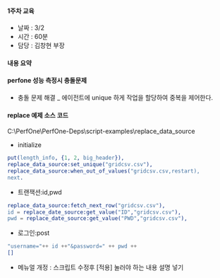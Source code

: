 #### 1주차 교육 
- 날짜 : 3/2
- 시간 : 60분
- 담당 : 김창현 부장

#### 내용 요약 
#### perfone 성능 측정시 충돌문제
- 충돌 문제 해결 _ 에이전트에 unique 하게 작업을 할당하여 중복을 제어한다.

#### replace 예제 소스 코드
C:\PerfOne\PerfOne-Deps\script-examples\replace_data_source
- initialize
```erlang
put(length_info, {1, 2, big_header}),
replace_data_source:set_unique("gridcsv.csv"),
replace_data_source:when_out_of_values("gridcsv.csv,restart),
next.
```
- 트랜잭션:id,pwd
```erlang
replace_data_source:fetch_next_row("gridcsv.csv"),
id = replace_date_source:get_value("ID","gridcsv.csv"),
pwd = replace_date_source:get_value("PWD","gridcsv.csv"),
```

- 로그인:post
```erlang
"username="++ id ++"&password=" ++ pwd ++
[]
```
+ 메뉴얼 개정 : 스크립트 수정후 [적용] 눌러야 하는 내용 설명 넣기



